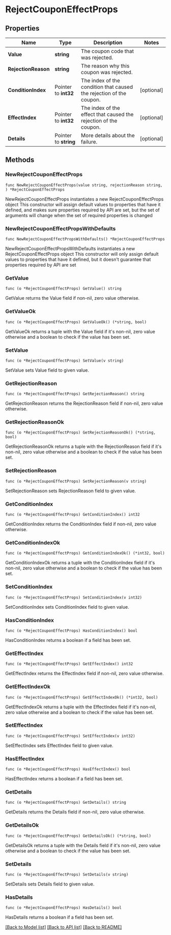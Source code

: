 # RejectCouponEffectProps

## Properties

Name | Type | Description | Notes
------------ | ------------- | ------------- | -------------
**Value** | **string** | The coupon code that was rejected. | 
**RejectionReason** | **string** | The reason why this coupon was rejected. | 
**ConditionIndex** | Pointer to **int32** | The index of the condition that caused the rejection of the coupon. | [optional] 
**EffectIndex** | Pointer to **int32** | The index of the effect that caused the rejection of the coupon. | [optional] 
**Details** | Pointer to **string** | More details about the failure. | [optional] 

## Methods

### NewRejectCouponEffectProps

`func NewRejectCouponEffectProps(value string, rejectionReason string, ) *RejectCouponEffectProps`

NewRejectCouponEffectProps instantiates a new RejectCouponEffectProps object
This constructor will assign default values to properties that have it defined,
and makes sure properties required by API are set, but the set of arguments
will change when the set of required properties is changed

### NewRejectCouponEffectPropsWithDefaults

`func NewRejectCouponEffectPropsWithDefaults() *RejectCouponEffectProps`

NewRejectCouponEffectPropsWithDefaults instantiates a new RejectCouponEffectProps object
This constructor will only assign default values to properties that have it defined,
but it doesn't guarantee that properties required by API are set

### GetValue

`func (o *RejectCouponEffectProps) GetValue() string`

GetValue returns the Value field if non-nil, zero value otherwise.

### GetValueOk

`func (o *RejectCouponEffectProps) GetValueOk() (*string, bool)`

GetValueOk returns a tuple with the Value field if it's non-nil, zero value otherwise
and a boolean to check if the value has been set.

### SetValue

`func (o *RejectCouponEffectProps) SetValue(v string)`

SetValue sets Value field to given value.


### GetRejectionReason

`func (o *RejectCouponEffectProps) GetRejectionReason() string`

GetRejectionReason returns the RejectionReason field if non-nil, zero value otherwise.

### GetRejectionReasonOk

`func (o *RejectCouponEffectProps) GetRejectionReasonOk() (*string, bool)`

GetRejectionReasonOk returns a tuple with the RejectionReason field if it's non-nil, zero value otherwise
and a boolean to check if the value has been set.

### SetRejectionReason

`func (o *RejectCouponEffectProps) SetRejectionReason(v string)`

SetRejectionReason sets RejectionReason field to given value.


### GetConditionIndex

`func (o *RejectCouponEffectProps) GetConditionIndex() int32`

GetConditionIndex returns the ConditionIndex field if non-nil, zero value otherwise.

### GetConditionIndexOk

`func (o *RejectCouponEffectProps) GetConditionIndexOk() (*int32, bool)`

GetConditionIndexOk returns a tuple with the ConditionIndex field if it's non-nil, zero value otherwise
and a boolean to check if the value has been set.

### SetConditionIndex

`func (o *RejectCouponEffectProps) SetConditionIndex(v int32)`

SetConditionIndex sets ConditionIndex field to given value.

### HasConditionIndex

`func (o *RejectCouponEffectProps) HasConditionIndex() bool`

HasConditionIndex returns a boolean if a field has been set.

### GetEffectIndex

`func (o *RejectCouponEffectProps) GetEffectIndex() int32`

GetEffectIndex returns the EffectIndex field if non-nil, zero value otherwise.

### GetEffectIndexOk

`func (o *RejectCouponEffectProps) GetEffectIndexOk() (*int32, bool)`

GetEffectIndexOk returns a tuple with the EffectIndex field if it's non-nil, zero value otherwise
and a boolean to check if the value has been set.

### SetEffectIndex

`func (o *RejectCouponEffectProps) SetEffectIndex(v int32)`

SetEffectIndex sets EffectIndex field to given value.

### HasEffectIndex

`func (o *RejectCouponEffectProps) HasEffectIndex() bool`

HasEffectIndex returns a boolean if a field has been set.

### GetDetails

`func (o *RejectCouponEffectProps) GetDetails() string`

GetDetails returns the Details field if non-nil, zero value otherwise.

### GetDetailsOk

`func (o *RejectCouponEffectProps) GetDetailsOk() (*string, bool)`

GetDetailsOk returns a tuple with the Details field if it's non-nil, zero value otherwise
and a boolean to check if the value has been set.

### SetDetails

`func (o *RejectCouponEffectProps) SetDetails(v string)`

SetDetails sets Details field to given value.

### HasDetails

`func (o *RejectCouponEffectProps) HasDetails() bool`

HasDetails returns a boolean if a field has been set.


[[Back to Model list]](../README.md#documentation-for-models) [[Back to API list]](../README.md#documentation-for-api-endpoints) [[Back to README]](../README.md)


